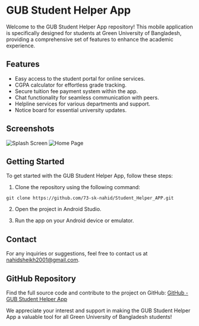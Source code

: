 # GUB Student Helper App

Welcome to the GUB Student Helper App repository! This mobile application is specifically designed for students at Green University of Bangladesh, providing a comprehensive set of features to enhance the academic experience.

## Features

- Easy access to the student portal for online services.
- CGPA calculator for effortless grade tracking.
- Secure tuition fee payment system within the app.
- Chat functionality for seamless communication with peers.
- Helpline services for various departments and support.
- Notice board for essential university updates.

## Screenshots

![Splash Screen](/screenshots/splashscreen.png)
![Home Page](/screenshots/homepage.png)

## Getting Started

To get started with the GUB Student Helper App, follow these steps:

1. Clone the repository using the following command:
```
git clone https://github.com/73-sk-nahid/Student_Helper_APP.git
```

2. Open the project in Android Studio.

3. Run the app on your Android device or emulator.

## Contact

For any inquiries or suggestions, feel free to contact us at nahidsheikh2001@gmail.com.

## GitHub Repository

Find the full source code and contribute to the project on GitHub:
[GitHub - GUB Student Helper App](https://github.com/73-sk-nahid/Student_Helper_APP)

We appreciate your interest and support in making the GUB Student Helper App a valuable tool for all Green University of Bangladesh students!
